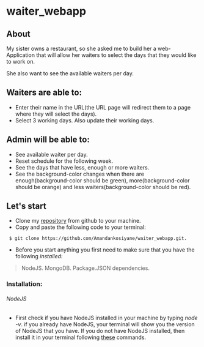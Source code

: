 # waiter_webapp

## About
My sister owns a restaurant, so she asked me to build her a web-Application that will allow her waiters to select the days that they would like to work on.

She also want to see the available waiters per day.

## Waiters are able to:
- Enter their name in the URL(the URL page will redirect them to a page where they will select the days).
- Select 3 working days.
Also update their working days.

## Admin will be able to:
- See available waiter per day.
- Reset schedule for the following week.
- See the days that have less, enough or more waiters.
- See the background-color changes when there are enough(background-color should be green), more(background-color should be orange) and less waiters(background-color should be red).

## Let's start
- Clone my [repository](https://github.com/Amandankosiyane/waiter_webapp/tree/master) from github to your machine.
- Copy and paste the following code to your terminal:
```
 $ git clone https://github.com/Amandankosiyane/waiter_webapp.git.

```
- Before you start anything you first need to make sure that you have the following _installed:_
> NodeJS.
> MongoDB.
> Package.JSON dependencies.
### Installation:
###### NodeJS
- First check if you have NodeJS installed in your machine by typing _node -v_. if you already have NodeJS, your terminal will show you the version of NodeJS that you have. If you do not have NodeJS installed, then install it in your terminal following [these](https://www.digitalocean.com/community/tutorials/how-to-install-node-js-on-ubuntu-16-04) commands.
